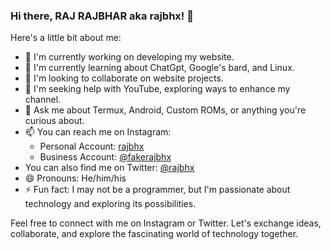 ### Hi there, RAJ RAJBHAR aka rajbhx! 👋

<!--
**rajbhx/rajbhx** is a ✨ _special_ ✨ repository because its `README.md` (this file) appears on your GitHub profile.-->

Here's a little bit about me:

- 🔭 I'm currently working on developing my website.
- 🌱 I'm currently learning about ChatGpt, Google's bard, and Linux.
- 👯 I'm looking to collaborate on website projects.
- 🤔 I'm seeking help with YouTube, exploring ways to enhance my channel.
- 💬 Ask me about Termux, Android, Custom ROMs, or anything you're curious about.
- 📫 You can reach me on Instagram:
  - Personal Account: [rajbhx](https://www.instagram.com/rajbhx/)
  - Business Account: [@fakerajbhx](https://www.instagram.com/fakerajbhx/)
- You can also find me on Twitter: [@rajbhx](https://twitter.com/rajbhx?s=09)
- 😄 Pronouns: He/him/his
- ⚡ Fun fact: I may not be a programmer, but I'm passionate about technology and exploring its possibilities.

Feel free to connect with me on Instagram or Twitter. Let's exchange ideas, collaborate, and explore the fascinating world of technology together.
